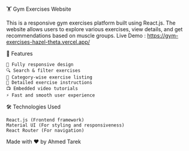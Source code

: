 🏋️ Gym Exercises Website

This is a responsive gym exercises platform built using React.js. The website allows users to explore various exercises, view details, and get recommendations based on muscle groups.
Live Demo : https://gym-exercises-hazel-theta.vercel.app/

🚀 Features

    📱 Fully responsive design
    🔍 Search & filter exercises
    🎯 Category-wise exercise listing
    📖 Detailed exercise instructions
    📺 Embedded video tutorials
    ⚡ Fast and smooth user experience

🛠️ Technologies Used

    React.js (Frontend framework)
    Material UI (For styling and responsiveness)
    React Router (For navigation)

Made with ❤️ by Ahmed Tarek
